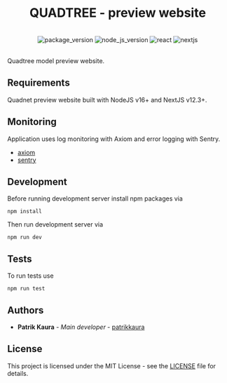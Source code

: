 <h1 align='center'> QUADTREE - preview website</h1>
<br />
<div align="center">
    <img src="https://img.shields.io/badge/Quadtree v1.0.0-green?style=for-the-badge" alt='package_version'/>
    <img src="https://img.shields.io/badge/node.js 16+-6DA55F?style=for-the-badge&logo=node.js&logoColor=white" alt='node_js_version'/>
    <img src="https://img.shields.io/badge/react 18+-%2320232a.svg?style=for-the-badge&logo=react&logoColor=%2361DAFB" alt='react'/>
    <img src="https://img.shields.io/badge/nextjs 12+-black?style=for-the-badge&logo=nextjs" alt='nextjs'/>
</div>
<br />

Quadtree model preview website.

## Requirements

Quadnet preview website built with NodeJS v16+ and NextJS v12.3+.

## Monitoring

Application uses log monitoring with Axiom and error logging with Sentry.

- [axiom](https://cloud.axiom.co/sephyx-personal-b2wr/dashboards/vercel)
- [sentry](https://sentry.io/organizations/sephyx-personal/projects/quadtree/?project=4503983610462208)

## Development

Before running development server install npm packages via

```commandline
npm install
```

Then run development server via

```commandline
npm run dev
```

## Tests

To run tests use

```commandline
npm run test
```

## Authors

* **Patrik Kaura** - *Main developer* - [patrikkaura](https://gitlab.com/PatrikKaura/)

## License

This project is licensed under the MIT License - see the [LICENSE](LICENSE) file for details. 